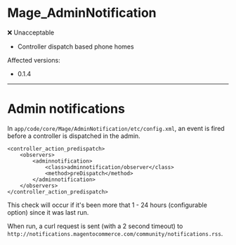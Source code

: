Mage_AdminNotification
===

:x: Unacceptable

* Controller dispatch based phone homes

Affected versions:

* 0.1.4

---

# Admin notifications

In `app/code/core/Mage/AdminNotification/etc/config.xml`, an event is fired before a controller is dispatched in the admin.

```
<controller_action_predispatch>
    <observers>
        <adminnotification>
            <class>adminnotification/observer</class>
            <method>preDispatch</method>
        </adminnotification>
    </observers>
</controller_action_predispatch>
```

This check will occur if it's been more that 1 - 24 hours (configurable option) since it was last run.

When run, a curl request is sent (with a 2 second timeout) to `http://notifications.magentocommerce.com/community/notifications.rss`.
